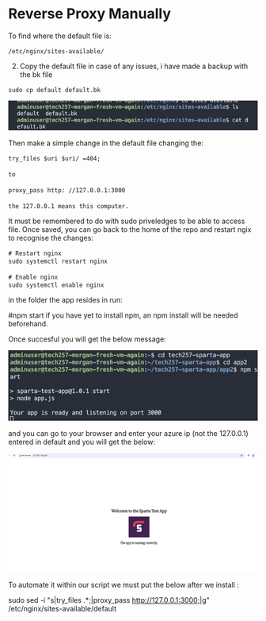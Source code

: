# Reverse Proxy Manually


To find where the default file is:
```
/etc/nginx/sites-available/
```
2. Copy the default file in case of any issues, i have made a backup with the bk file
```
sudo cp default default.bk
```
![alt text](../images/renamining_default.png)

Then make a simple change in the default file changing the:

```
try_files $uri $uri/ =404;

to 

proxy_pass http: //127.0.0.1:3000 

the 127.0.0.1 means this computer.
```
It must be remembered to do with sudo priveledges to be able to access file. Once saved, you can go back to the home of the repo and restart ngix to recognise the changes: 
```
# Restart nginx
sudo systemctl restart nginx

# Enable nginx
sudo systemctl enable nginx
```
in the folder the app resides in run:

#npm start 
if you have yet to install npm, an
npm install will be needed beforehand.

Once succesful you will get the below message:

![alt text](../images/dapp_listening.png)

and you can go to your browser and enter your azure ip (not the 127.0.0.1) entered in default and you will get the below:

![alt text](../images/manual_reverse_proxy.png)


To automate it within our script we must put the below after we install :

sudo sed -i "s|try_files .*;|proxy_pass http://127.0.0.1:3000;|g" /etc/nginx/sites-available/default

